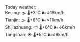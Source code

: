 Today weather:  
Beijing: 🌫  🌡️+3°C 🌬️↓19km/h  
Tianjin: 🌫  🌡️+6°C 🌬️↘11km/h  
Shijiazhuang: ⛅️  🌡️+6°C 🌬️↓6km/h  
Tangshan: ☀️ 🌡️+5°C 🌬️↙6km/h  
